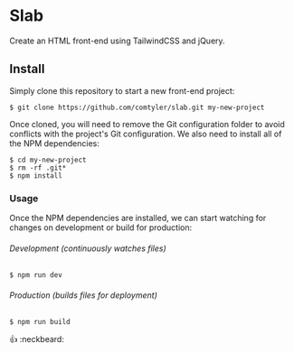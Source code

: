 # Slab

Create an HTML front-end using TailwindCSS and jQuery.

## Install

Simply clone this repository to start a new front-end project:

```
$ git clone https://github.com/comtyler/slab.git my-new-project
```

Once cloned, you will need to remove the Git configuration folder to avoid conflicts with the project's Git configuration. We also need to install all of the NPM dependencies:

```
$ cd my-new-project
$ rm -rf .git*
$ npm install
```

### Usage

Once the NPM dependencies are installed, we can start watching for changes on development or build for production:

###### Development (continuously watches files)
```
$ npm run dev
```

###### Production (builds files for deployment)
```
$ npm run build
```

:thumbsup: :neckbeard: